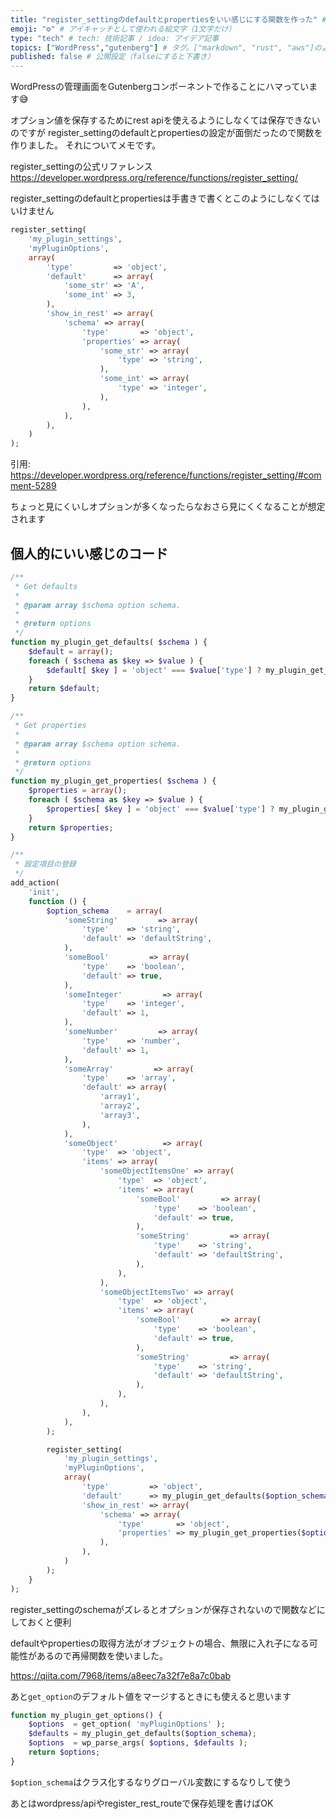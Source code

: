 ```yaml
---
title: "register_settingのdefaultとpropertiesをいい感じにする関数を作った" # 記事のタイトル
emoji: "⚙️" # アイキャッチとして使われる絵文字（1文字だけ）
type: "tech" # tech: 技術記事 / idea: アイデア記事
topics: ["WordPress","gutenberg"] # タグ。["markdown", "rust", "aws"]のように指定する
published: false # 公開設定（falseにすると下書き）
---
```


WordPressの管理画面をGutenbergコンポーネントで作ることにハマっています😅

オプション値を保存するためにrest apiを使えるようにしなくては保存できないのですが
register_settingのdefaultとpropertiesの設定が面倒だったので関数を作りました。
それについてメモです。

register_settingの公式リファレンス
https://developer.wordpress.org/reference/functions/register_setting/

register_settingのdefaultとpropertiesは手書きで書くとこのようにしなくてはいけません
```PHP
register_setting(
    'my_plugin_settings',
    'myPluginOptions',
    array(
        'type'         => 'object',
        'default'      => array(
            'some_str' => 'A',
            'some_int' => 3,
        ),
        'show_in_rest' => array(
            'schema' => array(
                'type'       => 'object',
                'properties' => array(
                    'some_str' => array(
                        'type' => 'string',
                    ),
                    'some_int' => array(
                        'type' => 'integer',
                    ),
                ),
            ),
        ),
    )
);
```
引用:
https://developer.wordpress.org/reference/functions/register_setting/#comment-5289

ちょっと見にくいしオプションが多くなったらなおさら見にくくなることが想定されます

## 個人的にいい感じのコード
 
```PHP
/**
 * Get defaults
 *
 * @param array $schema option schema.
 *
 * @return options
 */
function my_plugin_get_defaults( $schema ) {
	$default = array();
	foreach ( $schema as $key => $value ) {
		$default[ $key ] = 'object' === $value['type'] ? my_plugin_get_defaults( $value['items'] ) : $value['default'];
	}
	return $default;
}

/**
 * Get properties
 *
 * @param array $schema option schema.
 *
 * @return options
 */
function my_plugin_get_properties( $schema ) {
	$properties = array();
	foreach ( $schema as $key => $value ) {
		$properties[ $key ] = 'object' === $value['type'] ? my_plugin_get_properties( $value['items'] ) : $value['type'];
	}
	return $properties;
}

/**
 * 設定項目の登録
 */
add_action(
	'init',
	function () {
		$option_schema    = array(
			'someString'         => array(
				'type'    => 'string',
				'default' => 'defaultString',
			),
			'someBool'         => array(
				'type'    => 'boolean',
				'default' => true,
			),
			'someInteger'         => array(
				'type'    => 'integer',
				'default' => 1,
			),
			'someNumber'         => array(
				'type'    => 'number',
				'default' => 1,
			),
			'someArray'         => array(
				'type'    => 'array',
				'default' => array(
					'array1',
					'array2',
					'array3',
				),
			),
			'someObject'          => array(
				'type'  => 'object',
				'items' => array(
					'someObjectItemsOne' => array(
						'type'  => 'object',
						'items' => array(
							'someBool'         => array(
								'type'    => 'boolean',
								'default' => true,
							),
							'someString'         => array(
								'type'    => 'string',
								'default' => 'defaultString',
							),
						),
					),
					'someObjectItemsTwo' => array(
						'type'  => 'object',
						'items' => array(
							'someBool'         => array(
								'type'    => 'boolean',
								'default' => true,
							),
							'someString'         => array(
								'type'    => 'string',
								'default' => 'defaultString',
							),
						),
					),
				),
			),
		);

		register_setting(
			'my_plugin_settings',
			'myPluginOptions',
			array(
				'type'         => 'object',
				'default'      => my_plugin_get_defaults($option_schema),
				'show_in_rest' => array(
					'schema' => array(
						'type'       => 'object',
						'properties' => my_plugin_get_properties($option_schema),
					),
				),
			)
		);
	}
);
```
register_settingのschemaがズレるとオプションが保存されないので関数などにしておくと便利

defaultやpropertiesの取得方法がオブジェクトの場合、無限に入れ子になる可能性があるので再帰関数を使いました。

https://qiita.com/7968/items/a8eec7a32f7e8a7c0bab

あと`get_option`のデフォルト値をマージするときにも使えると思います
```PHP
function my_plugin_get_options() {
	$options  = get_option( 'myPluginOptions' );
	$defaults = my_plugin_get_defaults($option_schema);
	$options  = wp_parse_args( $options, $defaults );
	return $options;
}
```
`$option_schema`はクラス化するなりグローバル変数にするなりして使う

あとはwordpress/apiやregister_rest_routeで保存処理を書けばOK
